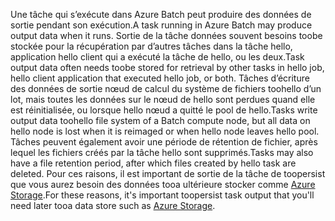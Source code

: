 <span data-ttu-id="9c828-101">Une tâche qui s’exécute dans Azure Batch peut produire des données de sortie pendant son exécution.</span><span class="sxs-lookup"><span data-stu-id="9c828-101">A task running in Azure Batch may produce output data when it runs.</span></span> <span data-ttu-id="9c828-102">Sortie de la tâche données souvent besoins toobe stockée pour la récupération par d’autres tâches dans la tâche hello, application hello client qui a exécuté la tâche de hello, ou les deux.</span><span class="sxs-lookup"><span data-stu-id="9c828-102">Task output data often needs toobe stored for retrieval by other tasks in hello job, hello client application that executed hello job, or both.</span></span> <span data-ttu-id="9c828-103">Tâches d’écriture des données de sortie nœud de calcul du système de fichiers toohello d’un lot, mais toutes les données sur le nœud de hello sont perdues quand elle est réinitialisée, ou lorsque hello nœud a quitté le pool de hello.</span><span class="sxs-lookup"><span data-stu-id="9c828-103">Tasks write output data toohello file system of a Batch compute node, but all data on hello node is lost when it is reimaged or when hello node leaves hello pool.</span></span> <span data-ttu-id="9c828-104">Tâches peuvent également avoir une période de rétention de fichier, après lequel les fichiers créés par la tâche hello sont supprimés.</span><span class="sxs-lookup"><span data-stu-id="9c828-104">Tasks may also have a file retention period, after which files created by hello task are deleted.</span></span> <span data-ttu-id="9c828-105">Pour ces raisons, il est important de sortie de la tâche de toopersist que vous aurez besoin des données tooa ultérieure stocker comme [Azure Storage](https://docs.microsoft.com/azure/storage/).</span><span class="sxs-lookup"><span data-stu-id="9c828-105">For these reasons, it's important toopersist task output that you'll need later tooa data store such as [Azure Storage](https://docs.microsoft.com/azure/storage/).</span></span>
